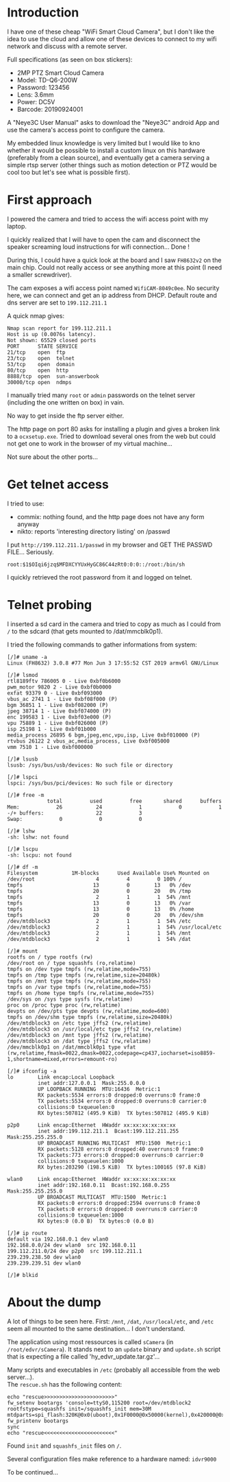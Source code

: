 # Introduction

I have one of these cheap "WiFi Smart Cloud Camera", but I don't like the idea to use the cloud and allow one of these devices to connect to my wifi network and discuss with a remote server.

Full specifications (as seen on box stickers):

 - 2MP PTZ Smart Cloud Camera
 - Model: TD-Q6-200W
 - Password: 123456
 - Lens: 3.6mm
 - Power: DC5V
 - Barcode: 20190924001

A "Neye3C User Manual" asks to download the "Neye3C" android App and use the camera's access point to configure the camera.

My embedded linux knowledge is very limited but I would like to kno whether it would be possible to install a custom linux on this hardware (preferably from a clean source), and eventually get a camera serving a simple rtsp server (other things such as motion detection or PTZ would be cool too but let's see what is possible first).

# First approach

I powered the camera and tried to access the wifi access point with my laptop.

I quickly realized that I will have to open the cam and disconnect the speaker screaming loud instructions for wifi connection... Done !

During this, I could have a quick look at the board and I saw `FH8632v2` on the main chip. Could not really access or see anything more at this point (I need a smaller screwdriver).

The cam exposes a wifi access point named `WifiCAM-8049c0ee`. No security here, we can connect and get an ip address from DHCP. Default route and dns server are set to `199.112.211.1`

A quick nmap gives: 
```
Nmap scan report for 199.112.211.1
Host is up (0.0076s latency).
Not shown: 65529 closed ports
PORT      STATE SERVICE
21/tcp    open  ftp
23/tcp    open  telnet
53/tcp    open  domain
80/tcp    open  http
8888/tcp  open  sun-answerbook
30000/tcp open  ndmps
```

I manually tried many `root` or `admin` passwords on the telnet server (including the one written on box) in vain.


No way to get inside the ftp server either.

The http page on port 80 asks for installing a plugin and gives a broken link to a `ocxsetup.exe`. Tried to download several ones from the web but could not get one to work in the browser of my virtual machine...

Not sure about the other ports...


# Get telnet access

I tried to use:
 - commix: nothing found, and the http page does not have any form anyway
 - nikto: reports 'interesting directory listing' on /passwd

I put `http://199.112.211.1/passwd` in my browser and GET THE PASSWD FILE... Seriously.

`root:$1$OIqi6jzq$MFDXCYYUxHyGC86C44zRt0:0:0::/root:/bin/sh`

I quickly retrieved the root password from it and logged on telnet.


# Telnet probing

I inserted a sd card in the camera and tried to copy as much as I could from `/` to the sdcard (that gets mounted to /dat/mmcblk0p1).

I tried the following commands to gather informations from system:

```
[/]# uname -a
Linux (FH8632) 3.0.8 #77 Mon Jun 3 17:55:52 CST 2019 armv6l GNU/Linux
```

```
[/]# lsmod
rtl8189ftv 786005 0 - Live 0xbf0b6000
pwm_motor 9820 2 - Live 0xbf0b0000
exfat 93379 0 - Live 0xbf093000
vbus_ac 2741 1 - Live 0xbf08f000 (P)
bgm 36851 1 - Live 0xbf082000 (P)
jpeg 38714 1 - Live 0xbf074000 (P)
enc 199583 1 - Live 0xbf03e000 (P)
vpu 75889 1 - Live 0xbf026000 (P)
isp 25198 1 - Live 0xbf01b000
media_process 26895 6 bgm,jpeg,enc,vpu,isp, Live 0xbf010000 (P)
rtvbus 26122 2 vbus_ac,media_process, Live 0xbf005000
vmm 7510 1 - Live 0xbf000000
```

```
[/]# lsusb
lsusb: /sys/bus/usb/devices: No such file or directory
```

```
[/]# lspci
lspci: /sys/bus/pci/devices: No such file or directory
```

```
[/]# free -m
             total         used         free       shared      buffers
Mem:            26           24            1            0            1
-/+ buffers:                 22            3
Swap:            0            0            0
```

```
[/]# lshw
-sh: lshw: not found
```

```
[/]# lscpu
-sh: lscpu: not found
```

```
[/]# df -m
Filesystem           1M-blocks      Used Available Use% Mounted on
/dev/root                    4         4         0 100% /
tmpfs                       13         0        13   0% /dev
tmpfs                       20         0        20   0% /tmp
tmpfs                        2         1         1  54% /mnt
tmpfs                       13         0        13   0% /var
tmpfs                       13         0        13   0% /home
tmpfs                       20         0        20   0% /dev/shm
/dev/mtdblock3               2         1         1  54% /etc
/dev/mtdblock3               2         1         1  54% /usr/local/etc
/dev/mtdblock3               2         1         1  54% /mnt
/dev/mtdblock3               2         1         1  54% /dat
```

```
[/]# mount
rootfs on / type rootfs (rw)
/dev/root on / type squashfs (ro,relatime)
tmpfs on /dev type tmpfs (rw,relatime,mode=755)
tmpfs on /tmp type tmpfs (rw,relatime,size=20480k)
tmpfs on /mnt type tmpfs (rw,relatime,mode=755)
tmpfs on /var type tmpfs (rw,relatime,mode=755)
tmpfs on /home type tmpfs (rw,relatime,mode=755)
/dev/sys on /sys type sysfs (rw,relatime)
proc on /proc type proc (rw,relatime)
devpts on /dev/pts type devpts (rw,relatime,mode=600)
tmpfs on /dev/shm type tmpfs (rw,relatime,size=20480k)
/dev/mtdblock3 on /etc type jffs2 (rw,relatime)
/dev/mtdblock3 on /usr/local/etc type jffs2 (rw,relatime)
/dev/mtdblock3 on /mnt type jffs2 (rw,relatime)
/dev/mtdblock3 on /dat type jffs2 (rw,relatime)
/dev/mmcblk0p1 on /dat/mmcblk0p1 type vfat (rw,relatime,fmask=0022,dmask=0022,codepage=cp437,iocharset=iso8859-1,shortname=mixed,errors=remount-ro)
```

```
[/]# ifconfig -a
lo        Link encap:Local Loopback  
          inet addr:127.0.0.1  Mask:255.0.0.0
          UP LOOPBACK RUNNING  MTU:16436  Metric:1
          RX packets:5534 errors:0 dropped:0 overruns:0 frame:0
          TX packets:5534 errors:0 dropped:0 overruns:0 carrier:0
          collisions:0 txqueuelen:0 
          RX bytes:507812 (495.9 KiB)  TX bytes:507812 (495.9 KiB)

p2p0      Link encap:Ethernet  HWaddr xx:xx:xx:xx:xx:xx  
          inet addr:199.112.211.1  Bcast:199.112.211.255  Mask:255.255.255.0
          UP BROADCAST RUNNING MULTICAST  MTU:1500  Metric:1
          RX packets:5128 errors:0 dropped:40 overruns:0 frame:0
          TX packets:773 errors:0 dropped:0 overruns:0 carrier:0
          collisions:0 txqueuelen:1000 
          RX bytes:203290 (198.5 KiB)  TX bytes:100165 (97.8 KiB)

wlan0     Link encap:Ethernet  HWaddr xx:xx:xx:xx:xx:xx  
          inet addr:192.168.0.11  Bcast:192.168.0.255  Mask:255.255.255.0
          UP BROADCAST MULTICAST  MTU:1500  Metric:1
          RX packets:0 errors:0 dropped:2594 overruns:0 frame:0
          TX packets:0 errors:0 dropped:0 overruns:0 carrier:0
          collisions:0 txqueuelen:1000 
          RX bytes:0 (0.0 B)  TX bytes:0 (0.0 B)
```

```
[/]# ip route
default via 192.168.0.1 dev wlan0 
192.168.0.0/24 dev wlan0  src 192.168.0.11 
199.112.211.0/24 dev p2p0  src 199.112.211.1 
239.239.238.50 dev wlan0 
239.239.239.51 dev wlan0 
```

```
[/]# blkid 
```
# About the dump

A lot of things to be seen here.
First: `/mnt`, `/dat`, `/usr/local/etc`, and `/etc` seem all mounted to the same destination... I don't understand.

The application using most ressources is called `sCamera` (in `/root/edvr/sCamera`).
It stands next to an `update` binary and `update.sh` script that is expecting a file called 'hy_edvr_update.tar.gz'...

Many scripts and executables in `/etc` (probably all accessible from the web server...).  
The `rescue.sh` has the following content:
```
echo "rescue>>>>>>>>>>>>>>>>>>>>>>>"
fw_setenv bootargs 'console=ttyS0,115200 root=/dev/mtdblock2 rootfstype=squashfs init=/squashfs_init mem=30M mtdparts=spi_flash:320K@0x0(uboot),0x1F0000@0x50000(kernel),0x420000@0x240000(rootfs),0x1a0000@0x660000(config),8M@0x0(all)'
fw_printenv bootargs
sync
echo "rescue<<<<<<<<<<<<<<<<<<<<<<<"
```

Found `init` and `squashfs_init` files on `/`.

Several configuration files make reference to a hardware named: `idvr9000`

To be continued...


